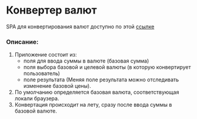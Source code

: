 # Конвертер валют
SPA для конвертирования валют доступно по этой [ссылке](https://tomilinwow.github.io/currency-converter/)


### Описание:
1. Приложение состоит из:
    - поля для ввода суммы в валюте (базовая сумма)
    - поля выбора базовой и целевой валюты (в которую конвертирует пользователь)
    - поле результата (Меняя поле результата можно отследивать изменение базовой цены).
2. По умолчанию определяется базовая валюта, соответствующая локали браузера.
3. Конвертация происходит на лету, сразу после ввода суммы в базовой валюте.
